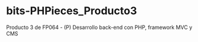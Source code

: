 # bits-PHPieces_Producto3
Producto 3 de FP064 - (P) Desarrollo back-end con PHP, framework MVC y CMS
